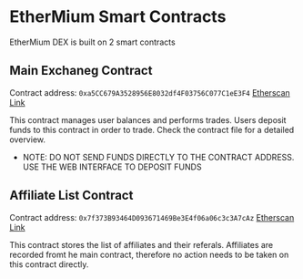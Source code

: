 # EtherMium Smart Contracts

EtherMium DEX is built on 2 smart contracts

## Main Exchaneg Contract

Contract address: `0xa5CC679A3528956E8032df4F03756C077C1eE3F4` [Etherscan Link](https://etherscan.io/address/0xa5CC679A3528956E8032df4F03756C077C1eE3F4)

This contract manages user balances and performs trades. Users deposit funds to this contract in order to trade. Check the contract file for a detailed overview.

* NOTE: DO NOT SEND FUNDS DIRECTLY TO THE CONTRACT ADDRESS. USE THE WEB INTERFACE TO DEPOSIT FUNDS

## Affiliate List Contract

Contract address: `0x7f373B93464D093671469Be3E4f06a06c3c3A7cAz` [Etherscan Link](https://etherscan.io/address/0x7f373B93464D093671469Be3E4f06a06c3c3A7cA)

This contract stores the list of affiliates and their referals. Affiliates are recorded fromt he main contract, therefore no action needs to be taken on this contract directly.